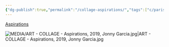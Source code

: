 ```yaml
---
{"dg-publish":true,"permalink":"/collage-aspirations/","tags":["c/paris-collage","c/child","c/labour","c/car","c/slum","c/river","c/water","c/letters","c/marketing","collage/year-2019","collage/landscape"],"created":"2024-06-28T12:56:50.000-04:00","updated":"2025-08-26T12:10:03.068-04:00"}
---
```



[Aspirations](https://www.instagram.com/p/B0gff5lBXYF/)
	
![MEDIA/ART - COLLAGE - Aspirations, 2019, Jonny Garcia.jpg|ART - COLLAGE - Aspirations, 2019, Jonny Garcia.jpg](/img/user/MEDIA/ART%20-%20COLLAGE%20-%20Aspirations,%202019,%20Jonny%20Garcia.jpg)
